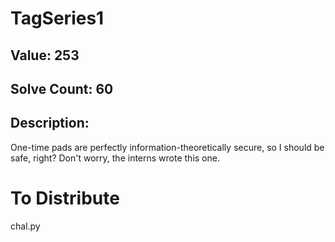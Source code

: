# TagSeries1
## Value: 253
## Solve Count: 60
## Description:
One-time pads are perfectly information-theoretically secure, so I should be safe, right?
Don't worry, the interns wrote this one.

# To Distribute
chal.py
